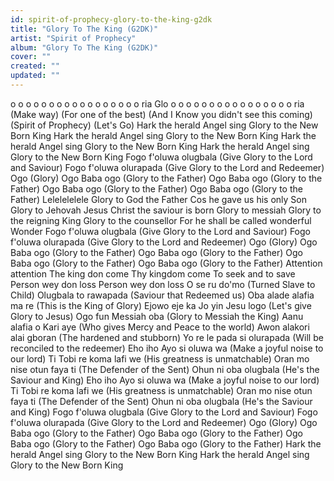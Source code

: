 ```yaml
---
id: spirit-of-prophecy-glory-to-the-king-g2dk
title: "Glory To The King (G2DK)"
artist: "Spirit of Prophecy"
album: "Glory To The King (G2DK)"
cover: ""
created: ""
updated: ""
---
```


o o o o o o o o o o o o o o o o o ria
Glo o o o o o o o o o o o o o o o o ria
(Make way)
(For one of the best)
(And I Know you didn't see this coming)
(Spirit of Prophecy)
(Let's Go)
Hark the herald Angel sing
Glory to the New Born King
Hark the herald Angel sing
Glory to the New Born King
Hark the herald Angel sing
Glory to the New Born King
Hark the herald Angel sing
Glory to the New Born King
Fogo f'oluwa olugbala (Give Glory to the Lord and Saviour)
Fogo f'oluwa olurapada (Give Glory to the Lord and Redeemer)
Ogo (Glory)
Ogo Baba ogo (Glory to the Father)
Ogo Baba ogo (Glory to the Father)
Ogo Baba ogo (Glory to the Father)
Ogo Baba ogo (Glory to the Father)
Lelelelelele
Glory to God the Father
Cos he gave us his only Son
Glory to Jehovah
Jesus Christ the saviour is born
Glory to messiah
Glory to the reigning King
Glory to the counsellor
For he shall be called wonderful
Wonder
Fogo f'oluwa olugbala (Give Glory to the Lord and Saviour)
Fogo f'oluwa olurapada (Give Glory to the Lord and Redeemer)
Ogo (Glory)
Ogo Baba ogo (Glory to the Father)
Ogo Baba ogo (Glory to the Father)
Ogo Baba ogo (Glory to the Father)
Ogo Baba ogo (Glory to the Father)
Attention attention
The king don come
Thy kingdom come
To seek and to save
Person wey don loss
Person wey don loss
O se ru do'mo (Turned Slave to Child)
Olugbala to rawapada (Saviour that Redeemed us)
Oba alade alafia ma re  (This is the King of Glory)
Ejowo eje ka Jo yin Jesu logo (Let's give Glory to Jesus)
Ogo fun Messiah oba (Glory to Messiah the King)
Aanu alafia o Kari aye (Who gives Mercy and Peace to the world)
Awon alakori alai gboran  (The hardened and stubborn)
Yo re le pada si olurapada (Will be reconciled to the redeemer)
Eho iho Ayo si oluwa wa  (Make a joyful noise to our lord)
Ti Tobi re koma lafi we  (His greatness is unmatchable)
Oran mo nise otun faya ti (The Defender of the Sent)
Ohun ni oba olugbala (He's the Saviour and King)
Eho iho Ayo si oluwa wa  (Make a joyful noise to our lord)
Ti Tobi re koma lafi we  (His greatness is unmatchable)
Oran mo nise otun faya ti (The Defender of the Sent)
Ohun ni oba olugbala (He's the Saviour and King)
Fogo f'oluwa olugbala (Give Glory to the Lord and Saviour)
Fogo f'oluwa olurapada (Give Glory to the Lord and Redeemer)
Ogo (Glory)
Ogo Baba ogo (Glory to the Father)
Ogo Baba ogo (Glory to the Father)
Ogo Baba ogo (Glory to the Father)
Ogo Baba ogo (Glory to the Father)
Hark the herald Angel sing
Glory to the New Born King
Hark the herald Angel sing
Glory to the New Born King